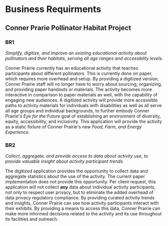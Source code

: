 # Business Requirments
## Conner Prarie Pollinator Habitat Project

### BR1

*Simplify, digitize, and improve an existing educational activity about pollinators and their habitats, serving all age ranges and accessiblity levels.* 

Conner Prairie currently has an educational activity that teaches participants about different pollinators. This is currently done on paper, which requires more overhead and setup. By providing a digitized version, Conner Prairie staff will no longer have to worry about sourcing, organizing, and providing paper handouts or materials. The activity becomes more interactive in comparison to paper materials as well, with the capability of engaging new audiences. A digitized activity will provide more accessible paths to activity materials for individuals with disabilities as well as all serve all age groups and individual backgrounds, to further embody Conner Prairie's *Eye for the Future* goal of establishing an environment of diversity, equity, accessibility, and inclusivity. This application will provide the activity as a static fixture of Conner Prairie's new *Food, Farm, and Energy Experience.*

### BR2

*Collect, aggregate, and provide access to data about activity use, to provide valuable insight about activity participant trends.* 

The digitized application provides the opportunity to collect data and aggregate statistics about the use of the activity. The current paper implementation does not provide this opportunity. Per client request, this application will not collect **any** data about individual activity participants, not only to respect user privacy, but to eliminate the added overhead of data privacy regulatory compliance. By providing curated activity trends and insights, Conner Prairie can see how activity participants interact with their exhibits. By providing a means to access this data, Conner Prairie can make more informed decisions related to the activity and its use throughout its facilities and outreach.